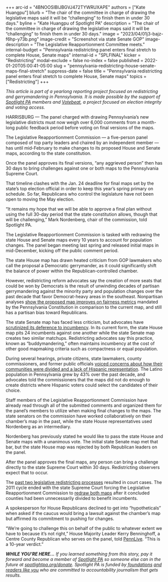 +++
arc-id = "4BNOOSIBIJBGVJ472TYWRUXAPE"
authors = ["Kate Huangpu"]
blurb = "The chair of the committee in charge of drawing the legislative maps said it will be “challenging” to finish them in under 30 days."
byline = "Kate Huangpu of Spotlight PA"
description = "The chair of the committee in charge of drawing the legislative maps said it will be “challenging” to finish them in under 30 days."
image = "2023/04/01j3-bajz-f6hp-y73b.png"
image-credit = "Screenshot via state Senate GOP"
image-description = "The Legislative Reapportionment Committee meets."
internal-budget = "Pennsylvania redistricting panel enters final stretch to complete House, Senate maps"
internal-id = "SPLFINAL"
kicker = "Redistricting"
modal-exclude = false
no-index = false
published = 2022-01-20T05:00:41-05:00
slug = "pennsylvania-redistricting-house-senate-maps-final-stretch"
suppress-date = false
title = "Pennsylvania redistricting panel enters final stretch to complete House, Senate maps"
topics = ["Redistricting"]
+++

<i>This article is part of a yearlong reporting project focused on redistricting and gerrymandering in Pennsylvania. It is made possible by the support of </i><a href="https://www.spotlightpa.org/"><i>Spotlight PA</i></a><i> members and </i><a href="https://votebeat.org/"><i>Votebeat</i></a><i>, a project focused on election integrity and voting access.</i>

HARRISBURG — The panel charged with drawing Pennsylvania’s new legislative districts must now weigh over 6,000 comments from a month-long public feedback period before voting on final versions of the maps.

The Legislative Reapportionment Commission — a five-person panel composed of top party leaders and chaired by an independent member — has until mid-February to make changes to its proposed House and Senate maps, according to the state constitution.

Once the panel approves its final versions, “any aggrieved person” then has 30 days to bring challenges against one or both maps to the Pennsylvania Supreme Court.

<script src="https://www.spotlightpa.org/embed.js" async></script><div data-spl-embed-version="1" data-spl-src="https://www.spotlightpa.org/embeds/newsletter/"></div>

That timeline clashes with the Jan. 24 deadline for final maps set by the state’s top election official in order to keep this year’s spring primary on schedule. So far, Republicans who control the legislature have not been open to moving the May election.

“It remains my hope that we will be able to approve a final plan without using the full 30-day period that the state constitution allows, though that will be challenging,” Mark Nordenberg, chair of the commission, told Spotlight PA.

The Legislative Reapportionment Commission is tasked with redrawing the state House and Senate maps every 10 years to account for population changes. The panel began meeting last spring and released initial maps in mid-December, kicking off the public comment period.

The state House map has drawn heated criticism from GOP lawmakers who call the proposal a Democratic gerrymander, as it could significantly shift the balance of power within the Republican-controlled chamber.

However, redistricting reform advocates say the creation of more seats that could be won by Democrats is the result of unwinding decades of partisan gerrymandering against the minority party and population changes over the past decade that favor Democrat-heavy areas in the southeast. Nonpartisan analyses <a href="https://www.spotlightpa.org/news/2021/12/pennsylvania-redistricting-state-house-map-score-analysis/" target="_blank">show the proposed map improves on fairness metrics</a> mandated by the Pennsylvania Constitution in comparison to the current map, and still has a partisan bias toward Republicans.

The state Senate map has faced less criticism, but advocates have <a href="https://www.spotlightpa.org/news/2021/12/pennsylvania-redistricting-state-senate-map-analysis-score/" target="_blank">scrutinized its deference to incumbency</a>. In its current form, the state House map pits 24 incumbents against one another while the state Senate map creates two similar matchups. Redistricting advocates say this practice, known as “buddymandering,” often maintains incumbency at the cost of other good mapmaking criteria such as compactness or equal population.

During several hearings, private citizens, state lawmakers, county commissioners, and former public officials <a href="https://www.spotlightpa.org/news/2022/01/pennsylvania-redistricting-hispanic-represenation-proposed-maps/" target="_blank">voiced concerns about how their communities were divided and a lack of Hispanic representation</a>. The Latino population in Pennsylvania grew by 43% over the past decade, and advocates told the commissioners that the maps did not do enough to create districts where Hispanic voters could select the candidates of their choice.

Staff members of the Legislative Reapportionment Commission have already read through all of the submitted comments and organized them for the panel’s members to utilize when making final changes to the maps. The state senators on the commission have worked collaboratively on their chamber’s map in the past, while the state House representatives used Nordenberg as an intermediary.

Nordenberg has previously stated he would like to pass the state House and Senate maps with a unanimous vote. The initial state Senate map met that bar, but the state House map was rejected by both Republican leaders on the panel.

After the panel approves the final maps, any person can bring a challenge directly to the state Supreme Court within 30 days. Redistricting observers expect that to occur.

<script src="https://www.spotlightpa.org/embed.js" async></script><div data-spl-embed-version="1" data-spl-src="https://www.spotlightpa.org/embeds/donate/"></div>

The <a href="https://redistricting.lls.edu/state/pennsylvania/?cycle=2000&level=State%20Lower&startdate=2001-12-28">past two legislative redistricting processes</a> resulted in court cases. The 2011 cycle ended with the state Supreme Court forcing the Legislative Reapportionment Commission to <a href="https://www.post-gazette.com/news/state/2012/01/26/Pa-Supreme-Court-tosses-out-redrawn-legislative-districts/stories/201201260325" target="_blank">redraw both maps</a> after it concluded counties had been unnecessarily divided to benefit incumbents.

A spokesperson for House Republicans declined to get into “hypotheticals” when asked if the caucus would bring a lawsuit against the chamber’s map but affirmed its commitment to pushing for changes.

“We’re going to challenge this on behalf of the public to whatever extent we have to because it’s not right,” House Majority Leader Kerry Benninghoff, a Centre County Republican who serves on the panel, told <a href="https://www.pennlive.com/news/2022/01/proposed-new-state-house-map-an-unwelcome-gift-to-cumberland-county-officials-say.html">PennLive</a>. “This is a 10-year verdict.”

<i><b>WHILE YOU’RE HERE...</b></i><i> If you learned something from this story, pay it forward and become a member of </i><a href="https://www.spotlightpa.org/"><i>Spotlight PA</i></a><i> so someone else can in the future at </i><a href="http://spotlightpa.org/donate"><i>spotlightpa.org/donate</i></a><i>. Spotlight PA is funded by</i><a href="https://www.spotlightpa.org/support"><i> foundations</i></a><i> </i><a href="https://www.spotlightpa.org/support"><i>and readers like you</i></a><i> who are committed to accountability journalism that gets results.</i>
